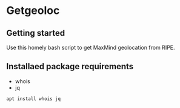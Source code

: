# Getgeoloc

## Getting started

Use this homely bash script to get MaxMind geolocation from RIPE.

## Installaed package requirements

- whois
- jq

```apt install whois jq```